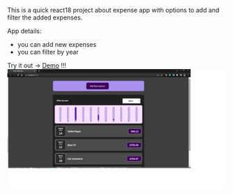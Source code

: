 This is a quick react18 project about expense app with options to add and filter the added expenses.

App details:
- you can add new expenses
- you can filter by year

Try it out -> [Demo](https://expenses.dimitargegov.com/) !!!
![link](https://github.com/MitkoDG/ddg-todo-react-app/blob/main/public/screenshot.jpg)


